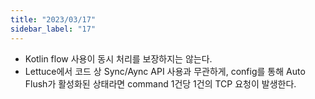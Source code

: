```yaml
---
title: "2023/03/17"
sidebar_label: "17"
---
```

- Kotlin flow 사용이 동시 처리를 보장하지는 않는다.
- Lettuce에서 코드 상 Sync/Aync API 사용과 무관하게, config를 통해 Auto Flush가 활성화된 상태라면 command 1건당 1건의 TCP 요청이 발생한다.